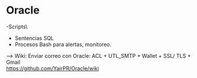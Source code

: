 # Oracle

-Scripts\
 - Sentencias SQL
 - Procesos Bash para alertas, monitoreo.

--> Wiki:
Enviar correo con Oracle: ACL + UTL_SMTP + Wallet + SSL/ TLS + Gmail\
https://github.com/YairPR/Oracle/wiki

